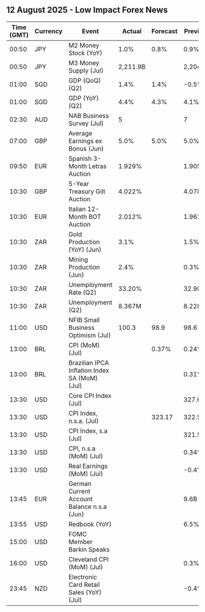 ## 12 August 2025 - Low Impact Forex News

| Time (GMT) | Currency | Event | Actual | Forecast | Previous |
|------|----------|-------|--------|----------|----------|
| 00:50 | JPY | M2 Money Stock (YoY) | 1.0% | 0.8% | 0.9% |
| 00:50 | JPY | M3 Money Supply (Jul) | 2,211.9B |  | 2,204.3B |
| 01:00 | SGD | GDP (QoQ) (Q2) | 1.4% | 1.4% | -0.5% |
| 01:00 | SGD | GDP (YoY) (Q2) | 4.4% | 4.3% | 4.1% |
| 02:30 | AUD | NAB Business Survey (Jul) | 5 |  | 7 |
| 07:00 | GBP | Average Earnings ex Bonus (Jun) | 5.0% | 5.0% | 5.0% |
| 09:50 | EUR | Spanish 3-Month Letras Auction | 1.929% |  | 1.905% |
| 10:30 | GBP | 5-Year Treasury Gilt Auction | 4.022% |  | 4.078% |
| 10:30 | EUR | Italian 12-Month BOT Auction | 2.012% |  | 1.961% |
| 10:30 | ZAR | Gold Production (YoY) (Jun) | 3.1% |  | 1.5% |
| 10:30 | ZAR | Mining Production (Jun) | 2.4% |  | 0.3% |
| 10:30 | ZAR | Unemployment Rate (Q2) | 33.20% |  | 32.90% |
| 10:30 | ZAR | Unemployment (Q2) | 8.367M |  | 8.228M |
| 11:00 | USD | NFIB Small Business Optimism (Jul) | 100.3 | 98.9 | 98.6 |
| 13:00 | BRL | CPI (MoM) (Jul) |  | 0.37% | 0.24% |
| 13:00 | BRL | Brazilian IPCA Inflation Index SA (MoM) (Jul) |  |  | 0.31% |
| 13:30 | USD | Core CPI Index (Jul) |  |  | 327.60 |
| 13:30 | USD | CPI Index, n.s.a. (Jul) |  | 323.17 | 322.56 |
| 13:30 | USD | CPI Index, s.a (Jul) |  |  | 321.50 |
| 13:30 | USD | CPI, n.s.a (MoM) (Jul) |  |  | 0.34% |
| 13:30 | USD | Real Earnings (MoM) (Jul) |  |  | -0.4% |
| 13:45 | EUR | German Current Account Balance n.s.a (Jun) |  |  | 9.6B |
| 13:55 | USD | Redbook (YoY) |  |  | 6.5% |
| 15:00 | USD | FOMC Member Barkin Speaks |  |  |  |
| 16:00 | USD | Cleveland CPI (MoM) (Jul) |  |  | 0.3% |
| 23:45 | NZD | Electronic Card Retail Sales (YoY) (Jul) |  |  | -0.4% |
